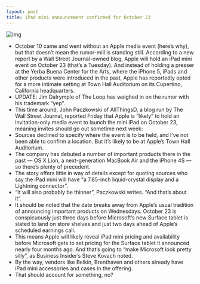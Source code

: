 ```yaml
---
layout: post
title: iPad mini announcement confirmed for October 23
---
```

![img](http://media.idownloadblog.com/wp-content/uploads/2012/10/iPad-mini-Martin-Hajek-017.jpg)
* October 10 came and went without an Apple media event (here’s why), but that doesn’t mean the rumor-mill is standing still. According to a new report by a Wall Street Journal-owned blog, Apple will hold an iPad mini event on October 23 (that’s a Tuesday). And instead of holding a presser at the Yerba Buena Center for the Arts, where the iPhone 5, iPads and other products were introduced in the past, Apple has reportedly opted for a more intimate setting at Town Hall Auditorium on its Cupertino, California headquarters.
* UPDATE: Jim Dalrymple of The Loop has weighed in on the rumor with his trademark “yep”.
* This time around, John Paczkowski of AllThingsD, a blog run by The Wall Street Journal, reported Friday that Apple is “likely” to hold an invitation-only media event to launch the mini iPad on October 23, meaning invites should go out sometime next week:
* Sources declined to specify where the event is to be held, and I’ve not been able to confirm a location. But it’s likely to be at Apple’s Town Hall Auditorium.
* The company has debuted a number of important products there in the past — OS X Lion, a next-generation MacBook Air and the iPhone 4S — so there’s plenty of precedent.
* The story offers little in way of details except for quoting sources who say the iPad mini will have “a 7.85-inch liquid-crystal display and a Lightning connector”.
* “It will also probably be thinner”, Paczkowski writes. “And that’s about it”.
* It should be noted that the date breaks away from Apple’s usual tradition of announcing important products on Wednesdays. October 23 is conspicuously just three days before Microsoft’s new Surface tablet is slated to land on store shelves and just two days ahead of Apple’s scheduled earnings call.
* This means Apple will likely reveal iPad mini pricing and availability before Microsoft gets to set pricing for the Surface tablet it announced nearly four months ago. And that’s going to “make Microsoft look pretty silly”, as Business Insider’s Steve Kovach noted.
* By the way, vendors like Belkin, Brenthaven and others already have iPad mini accessories and cases in the offering.
* That should account for something, no?

